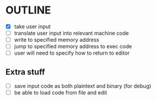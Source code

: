 # OUTLINE
- [x] take user input
- [ ] translate user input into relevant machine code
- [ ] write to specified memory address
- [ ] jump to specified memory address to exec code
- [ ] user will need to specify how to return to editor

## Extra stuff
- [ ] save input code as both plaintext and binary (for debug)
- [ ] be able to load code from file and edit